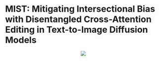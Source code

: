 # MIST: Mitigating Intersectional Bias with Disentangled Cross-Attention Editing in Text-to-Image Diffusion Models
<p align="center">
  <img src="https://github.com/yesiltepe-hidir/mist/assets/70890453/d884b120-0faf-4e18-8d85-a3e3d0a58204" />
</p>

